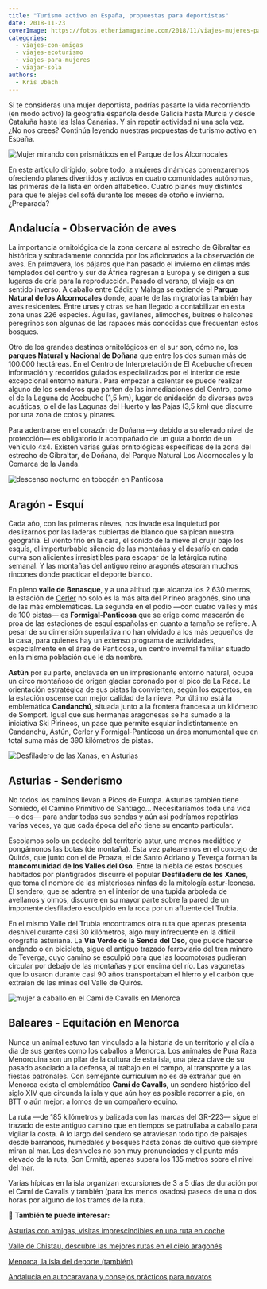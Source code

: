 ```yaml
---
title: "Turismo activo en España, propuestas para deportistas"
date: 2018-11-23
coverImage: https://fotos.etheriamagazine.com/2018/11/viajes-mujeres-parque-alcornocales-senderismo.jpg
categories: 
  - viajes-con-amigas
  - viajes-ecoturismo
  - viajes-para-mujeres
  - viajar-sola
authors: 
  - Kris Ubach
---
```


Si te consideras una mujer deportista, podrías pasarte la vida recorriendo (en modo 
activo) la geografía española desde Galicia hasta Murcia y desde Cataluña hasta las 
Islas Canarias. Y sin repetir actividad ni una sola vez. ¿No nos crees? Continúa leyendo 
nuestras propuestas de turismo activo en España. 

![Mujer mirando con prismáticos en el Parque de los Alcornocales](https://fotos.etheriamagazine.com/2018/11/viajes-mujeres-parque-alcornocales-senderismo.jpg "Observación de aves en el Parque de los Alcornocales. ©K.U.")

En este artículo dirigido, sobre todo, a mujeres dinámicas comenzaremos ofreciendo 
planes divertidos y activos en cuatro comunidades autónomas, las primeras de la lista en 
orden alfabético. Cuatro planes muy distintos para que te alejes del sofá durante los 
meses de otoño e invierno. ¿Preparada? 

## Andalucía - Observación de aves

La importancia ornitológica de la zona cercana al estrecho de Gibraltar es histórica y 
sobradamente conocida por los aficionados a la observación de aves. En primavera, los 
pájaros que han pasado el invierno en climas más templados del centro y sur de África 
regresan a Europa y se dirigen a sus lugares de cría para la reproducción. Pasado el 
verano, el viaje es en sentido inverso. A caballo entre Cádiz y Málaga se extiende el 
**Parque Natural de los Alcornocales** donde, aparte de las migratorias también hay aves 
residentes. Entre unas y otras se han llegado a contabilizar en esta zona unas 226 
especies. Águilas, gavilanes, alimoches, buitres o halcones peregrinos son algunas de 
las rapaces más conocidas que frecuentan estos bosques. 

Otro de los grandes destinos ornitológicos en el sur son, cómo no, los **parques Natural 
y Nacional de Doñana** que entre los dos suman más de 100.000 hectáreas. En el Centro de 
Interpretación de El Acebuche ofrecen información y recorridos guiados especializados 
por el interior de este excepcional entorno natural. Para empezar a calentar se puede 
realizar alguno de los senderos que parten de las inmediaciones del Centro, como el de 
la Laguna de Acebuche (1,5 km), lugar de anidación de diversas aves acuáticas; o el de 
las Lagunas del Huerto y las Pajas (3,5 km) que discurre por una zona de cotos y 
pinares. 

Para adentrarse en el corazón de Doñana —y debido a su elevado nivel de protección— es 
obligatorio ir acompañado de un guía a bordo de un vehículo 4x4. Existen varias guías 
ornitológicas específicas de la zona del estrecho de Gibraltar, de Doñana, del Parque 
Natural Los Alcornocales y la Comarca de la Janda. 

![descenso nocturno en tobogán en Panticosa](https://fotos.etheriamagazine.com/2018/11/toboganing-nocturno-aramon.jpg "El toboganning es una de las experiencias que se pueden disfrutar en Formigal-Panticosa. Es un descenso nocturno en trineo por una pista de 2,5 km. © Aramon")

## Aragón - Esquí

Cada año, con las primeras nieves, nos invade esa inquietud por deslizarnos por las 
laderas cubiertas de blanco que salpican nuestra geografía. El viento frío en la cara, 
el sonido de la nieve al crujir bajo los esquís, el imperturbable silencio de las 
montañas y el desafío en cada curva son alicientes irresistibles para escapar de la 
letárgica rutina semanal. Y las montañas del antiguo reino aragonés atesoran muchos 
rincones donde practicar el deporte blanco. 

En pleno **valle de Benasque**, y a una altitud que alcanza los 2.630 metros, la 
estación de [Cerler](https://www.cerler.com/) no solo es la más alta del Pirineo 
aragonés, sino una de las más emblemáticas. La segunda en el podio —con cuatro valles y 
más de 100 pistas— es **Formigal-Panticosa** que se erige como mascarón de proa de las 
estaciones de esquí españolas en cuanto a tamaño se refiere. A pesar de su dimensión 
superlativa no han olvidado a los más pequeños de la casa, para quienes hay un extenso 
programa de actividades, especialmente en el área de Panticosa, un centro invernal 
familiar situado en la misma población que le da nombre. 

**Astún** por su parte, enclavada en un impresionante entorno natural, ocupa un circo 
montañoso de origen glaciar coronado por el pico de La Raca. La orientación estratégica 
de sus pistas la convierten, según los expertos, en la estación oscense con mejor 
calidad de la nieve. Por último está la emblemática **Candanchú**, situada junto a la 
frontera francesa a un kilómetro de Somport. Igual que sus hermanas aragonesas se ha 
sumado a la iniciativa Ski Pirineos, un pase que permite esquiar indistintamente en 
Candanchú, Astún, Cerler y Formigal-Panticosa un área monumental que en total suma más 
de 390 kilómetros de pistas. 

![Desfiladero de las Xanas, en Asturias](https://fotos.etheriamagazine.com/2018/11/viajes-mujeres-ruta-Desfiladero-Xanas.jpg "Desfiladero de las Xanas, en Asturias. ©K.U.")

## Asturias - Senderismo

No todos los caminos llevan a Picos de Europa. Asturias también tiene Somiedo, el Camino 
Primitivo de Santiago... Necesitaríamos toda una vida —o dos— para andar todas sus 
sendas y aún así podríamos repetirlas varias veces, ya que cada época del año tiene su 
encanto particular. 

Escojamos solo un pedacito del territorio astur, uno menos mediático y pongámonos las 
botas (de montaña). Esta vez patearemos en el concejo de Quirós, que junto con el de 
Proaza, el de Santo Adriano y Teverga forman la **mancomunidad de los Valles del Oso**. 
Entre la niebla de estos bosques habitados por plantígrados discurre el popular 
**Desfiladeru de les Xanes**, que toma el nombre de las misteriosas ninfas de la 
mitología astur-leonesa. El sendero, que se adentra en el interior de una tupida 
arboleda de avellanos y olmos, discurre en su mayor parte sobre la pared de un imponente 
desfiladero esculpido en la roca por un afluente del Trubia. 

En el mismo Valle del Trubia encontramos otra ruta que apenas presenta desnivel durante 
casi 30 kilómetros, algo muy infrecuente en la difícil orografía asturiana. La **Vía 
Verde de la Senda del Oso**, que puede hacerse andando o en bicicleta, sigue el antiguo 
trazado ferroviario del tren minero de Teverga, cuyo camino se esculpió para que las 
locomotoras pudieran circular por debajo de las montañas y por encima del río. Las 
vagonetas que lo usaron durante casi 90 años transportaban el hierro y el carbón que 
extraían de las minas del Valle de Quirós. 

![mujer a caballo en el Camí de Cavalls en Menorca](https://fotos.etheriamagazine.com/2018/11/viajes-mujeres-Menorca-Cami-Cavalls.jpg "El Camí de Cavalls recorre la costa menorquina. ©K.U.")

## Baleares - Equitación en Menorca

Nunca un animal estuvo tan vinculado a la historia de un territorio y al día a día de 
sus gentes como los caballos a Menorca. Los animales de Pura Raza Menorquina son un 
pilar de la cultura de esta isla, una pieza clave de su pasado asociado a la defensa, al 
trabajo en el campo, al transporte y a las fiestas patronales. Con semejante currículum 
no es de extrañar que en Menorca exista el emblemático **Camí de Cavalls**, un sendero 
histórico del siglo XIV que circunda la isla y que aún hoy es posible recorrer a pie, en 
BTT o aún mejor: a lomos de un compañero equino. 

La ruta —de 185 kilómetros y balizada con las marcas del GR-223— sigue el trazado de 
este antiguo camino que en tiempos se patrullaba a caballo para vigilar la costa. A lo 
largo del sendero se atraviesan todo tipo de paisajes desde barrancos, humedales y 
bosques hasta zonas de cultivo que siempre miran al mar. Los desniveles no son muy 
pronunciados y el punto más elevado de la ruta, Son Ermità, apenas supera los 135 metros 
sobre el nivel del mar. 

Varias hípicas en la isla organizan excursiones de 3 a 5 días de duración por el Camí de 
Cavalls y también (para los menos osados) paseos de una o dos horas por alguno de los 
tramos de la ruta. 

📌 **También te puede interesar:** 

[Asturias con amigas, visitas imprescindibles en una ruta en 
coche](https://etheriamagazine.com/2022/01/17/asturias-en-coche-guia-imprescindible/) 

[Valle de Chistau, descubre las mejores rutas en el cielo 
aragonés](https://etheriamagazine.com/2021/12/07/valle-de-chistau-huesca/) 

[Menorca, la isla del deporte 
(también)](https://etheriamagazine.com/2019/01/24/viajeras-aventureras-en-menorca/) 

[Andalucía en autocaravana y consejos prácticos para 
novatos](https://etheriamagazine.com/2021/04/07/consejos-rutas-andalucia-en-autocaravana/)
